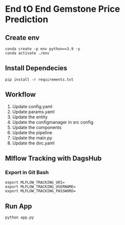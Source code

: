 # End tO End Gemstone Price Prediction

## Create env
```
conda create -p env python==3.9 -y
conda activate ./env
```
## Install Dependecies
```
pip install -r requirements.txt
```

## Workflow
1. Update config.yaml
2. Update params.yaml
3. Update the entity
4. Update the configmanager in src config
5. Update the components
6. Update the pipeline
7. Update the main.py
8. Update the dvc.yaml

## Mlflow Tracking with DagsHub

### Export in Git Bash
```
export MLFLOW_TRACKING_URI=
export MLFLOW_TRACKING_USERNAME=
export MLFLOW_TRACKING_PASSWORD=

```
## Run App
```
python app.py
```

